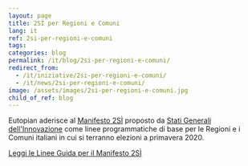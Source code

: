 ```yaml
---
layout: page
title: 2SÌ per Regioni e Comuni
lang: it
ref: 2si-per-regioni-e-comuni
tags:
categories: blog
permalink: /it/blog/2si-per-regioni-e-comuni/
redirect_from:
  - /it/iniziative/2si-per-regioni-e-comuni/
  - /it/news/2si-per-regioni-e-comuni/
image: /assets/images/2si-per-regioni-e-comuni.jpg
child_of_ref: blog
---
```


Eutopian aderisce al [Manifesto 2SÌ](https://www.statigeneralinnovazione.it/online/appuntamento-per-il-19-febbraio-2020-2si-per-regioni-e-comuni/) proposto da [Stati Generali dell'Innovazione](https://www.statigeneralinnovazione.it/) come linee programmatiche di base per le Regioni e i Comuni italiani in cui si terranno elezioni a primavera 2020.

[Leggi le Linee Guida per il Manifesto 2SÌ](https://www.statigeneralinnovazione.it/online/wp-content/uploads/2020/02/Linee_Guida_per_il_Manifesto_2Si.pdf)
